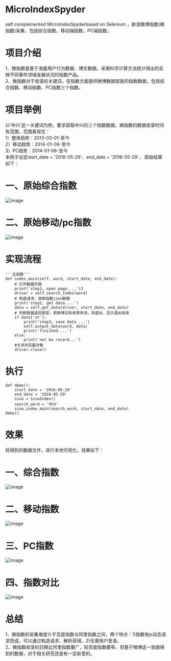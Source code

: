 # MicroIndexSpyder
self complemented MicroIndexSpyderbased on Selenium ，新浪微博指数(微指数)采集，包括综合指数，移动端指数，PC端指数。

# 项目介绍
1、微指数是基于海量用户行为数据、博文数据，采用科学计算方法统计得出的反映不同事件领域发展状况的指数产品。    
2、微指数对于收录的关键词，在指数方面提供微博数据层面的指数数据，包括综合指数、移动指数、PC指数三个指数。  

# 项目举例
以‘中兴’这一关键词为例，要求获取中兴的三个指数数据。微指数的数据收录时间有范围，范围表现在：  
1）整体趋势：2013-03-01-至今  
2）移动趋势：2014-01-06-至今  
3）PC趋势：2014-01-06-至今  
本例子设定start_date = '2016-05-29'，end_date = '2018-05-29'， 原始结果如下：

# 一、原始综合指数
![image](https://github.com/liuhuanyong/MicroIndexSpyder/blob/master/image/sina_index_general.png)
# 二、原始移动/pc指数
![image](https://github.com/liuhuanyong/MicroIndexSpyder/blob/master/image/sina_index_yd.png)
# 实现流程
    '''主函数'''
    def index_main(self, word, start_date, end_date):
        # 打开数据页面
        print('step1, open page....')3
        driver = self.search_index(word)
        # 构造请求，获取指数json数据
        print('step2, get data....')
        data = self.get_data(driver, start_date, end_date)
        # 判断数据返回类型，若微博没有收录改词，则退出，显示退出信息
        if data['zt']:
            print('step3, save data ...')
            self.output_data(word, data)
            print('finished....')
        else:
            print('not be record...')
        #关闭浏览器对象
        driver.close()
# 执行
    def demo():
        start_date = '2016-05-29'
        end_date = '2018-05-29'
        sina = SinaIndex()
        search_word = '中兴'
        sina.index_main(search_word, start_date, end_date)
    demo()
# 效果
将得到的数据文件，进行本地可视化，效果如下：
# 一、综合指数
![image](https://github.com/liuhuanyong/MicroIndexSpyder/blob/master/image/index_general_local.png)
# 二、移动指数
![image](https://github.com/liuhuanyong/MicroIndexSpyder/blob/master/image/index_mobile_local.png)
# 三、PC指数
![image](https://github.com/liuhuanyong/MicroIndexSpyder/blob/master/image/index_pc_local.png)
# 四、指数对比
![image](https://github.com/liuhuanyong/MicroIndexSpyder/blob/master/image/sina_index_vs.png)

# 总结
1、微指数的采集难度介于百度指数与阿里指数之间，两个特点：1)指数有js动态请求而成，可以通过构造请求，解析获得。2)无需用户登录。    
2、微指数收录的日期比阿里指数要广，较百度指数要窄，但基于微博这一层面得到的数据，对于相关研究还是有一定新意的。 
